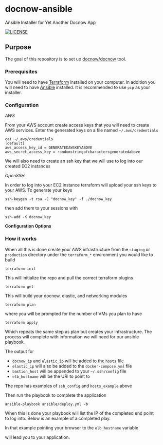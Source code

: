 # docnow-ansible
Ansible Installer for Yet Another Docnow App

[![LICENSE](https://img.shields.io/badge/license-MIT-blue.svg?style=flat-square)](./LICENSE)

## Purpose

The goal of this repository is to set up
[docnow/docnow](https://github.com/docnow/docnow) tool.

### Prerequisites

You will need to have [Terraform](https://terraform.io) installed on your
computer. In addition you will need to have [Ansible](https://ansible.com) installed. It is
recommended to use `pip` as your installer.

### Configuration

*AWS*

From your AWS account create access keys that you will need to create AWS
services. Enter the generated keys on a file named `~/.aws/credentials`

```
cat ~/.aws/credentials
[default]
aws_access_key_id = GENERATEDAWSKEYABOVE
aws_secret_access_key = randomstringofcharactersgeneratedabove
```

We will also need to create an ssh key that we will use to log into our created EC2
instances

*OpenSSH*

In order to log into your EC2 instance terraform will upload your ssh keys
to your AWS. To generate your keys

```
ssh-keygen -t rsa -C "docnow_key" -f ./docnow_key
```
then add them to your sessions with 

```
ssh-add -K docnow_key
```

**Configuration Options**

### How it works

When all this is done create your AWS infrastructure from the `staging` or
`production` directory under the `terraform_*` environment you would like to
build

```
terraform init
```

This will initialize the repo and pull the correct terraform plugins

```
terraform get
```

This will build your docnow, elastic, and networking modules

```
terraform plan
```

where you will be prompted for the number of VMs you plan to have

```
terraform apply
```

Which repeats the same step as plan but creates your infrastructure. The process
will complete with information we will need for our ansible playbook.

The output for

* `docnow_ip` and `elastic_ip` will be added to the `hosts` file
* `elastic_ip` will also be added to the `docker-compose.yml` file
* `bastion_host` will be appended to your `~/.ssh/config` file
* `elb_hostname` will be the URI to point to

The repo has examples of `ssh_config` and `hosts_example` above

Then run the playbook to complete the application

```
ansible-playbook ansible/deploy.yml -b
```

When this is done your playbook will list the IP of the completed end point to
log into. Below is an example of a completed play.

In that example pointing your browser to the `elb_hostname` variable

will lead you to your application.
